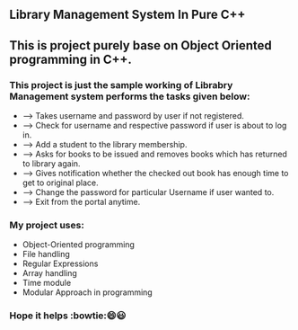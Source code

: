 ## Library Management System In Pure C++
## This is project purely base on Object Oriented programming in C++.

### This project is just the sample working of Librabry Management system performs the tasks given below:

* --> Takes username and password by user if not registered. 
* --> Check for username and respective password if user is about to log in.
* --> Add a student to the library membership.
* --> Asks for books to be issued and removes books which has returned to library again.
* --> Gives notification whether the checked out book has enough time to get to original place.
* --> Change the password for particular Username if user wanted to.
* --> Exit from the portal anytime.

### My project uses:
* Object-Oriented programming
* File handling
* Regular Expressions
* Array handling
* Time module
* Modular Approach in programming

### Hope it helps :bowtie::smile::smiley:
